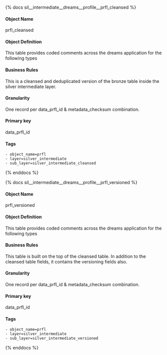 {% docs sil__intermediate__dreams__profile__prfl_cleansed %}

#### Object Name
prfl_cleansed

#### Object Definition
This table provides coded comments across the dreams application for the following types

#### Business Rules
This is a cleansed and deduplicated version of the bronze table inside the silver intermediate layer.

#### Granularity
One record per data_prfl_id & metadata_checksum combination.

#### Primary key
data_prfl_id

#### Tags
    - object_name=prfl
    - layer=silver_intermediate
    - sub_layer=silver_intermediate_cleansed

{% enddocs %}

{% docs sil__intermediate__dreams__profile__prfl_versioned %}

#### Object Name
prfl_versioned

#### Object Definition
This table provides coded comments across the dreams application for the following types

#### Business Rules
This table is built on the top of the cleansed table. In addition to the cleansed table fields, it contains the versioning fields also.

#### Granularity
One record per data_prfl_id & metadata_checksum combination.

#### Primary key
data_prfl_id

#### Tags
    - object_name=prfl
    - layer=silver_intermediate
    - sub_layer=silver_intermediate_versioned

{% enddocs %}